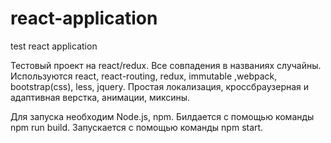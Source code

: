 # react-application
test react application

Тестовый проект на react/redux.
Все совпадения в названиях случайны.
Используются react, react-routing, redux, immutable ,webpack, bootstrap(css), less, jquery.
Простая локализация, кроссбраузерная и адаптивная верстка, анимации, миксины.

Для запуска необходим Node.js, npm.
Билдается с помощью команды npm run build.
Запускается с помощью команды npm start.
